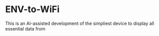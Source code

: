 # ENV-to-WiFi

This is an AI-assisted development of the simpliest device to display all essential data from 

